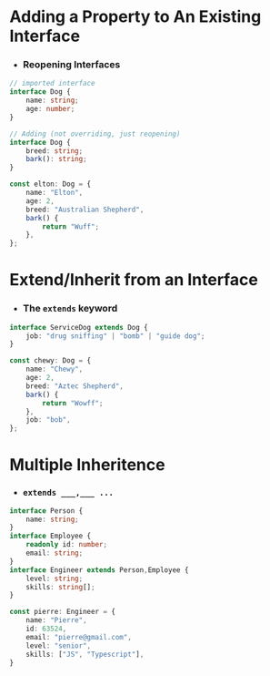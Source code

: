 # Adding a Property to An Existing Interface
- ### Reopening Interfaces
```ts
// imported interface
interface Dog {
    name: string;
    age: number;
}

// Adding (not overriding, just reopening)
interface Dog {
    breed: string;
    bark(): string;
}

const elton: Dog = {
    name: "Elton",
    age: 2,
    breed: "Australian Shepherd",
    bark() {
        return "Wuff";
    },
};
```
# Extend/Inherit from an Interface
- ### The `extends` keyword

```ts
interface ServiceDog extends Dog {
    job: "drug sniffing" | "bomb" | "guide dog";
}

const chewy: Dog = {
    name: "Chewy",
    age: 2,
    breed: "Aztec Shepherd",
    bark() {
        return "Wowff";
    },
    job: "bob",
};
```
# Multiple Inheritence
- ### `extends ___,___ ...`
```ts
interface Person {
    name: string;
}
interface Employee {
    readonly id: number;
    email: string;
}
interface Engineer extends Person,Employee {
    level: string;
    skills: string[];
}

const pierre: Engineer = {
    name: "Pierre",
    id: 63524,
    email: "pierre@gmail.com",
    level: "senior",
    skills: ["JS", "Typescript"],
}